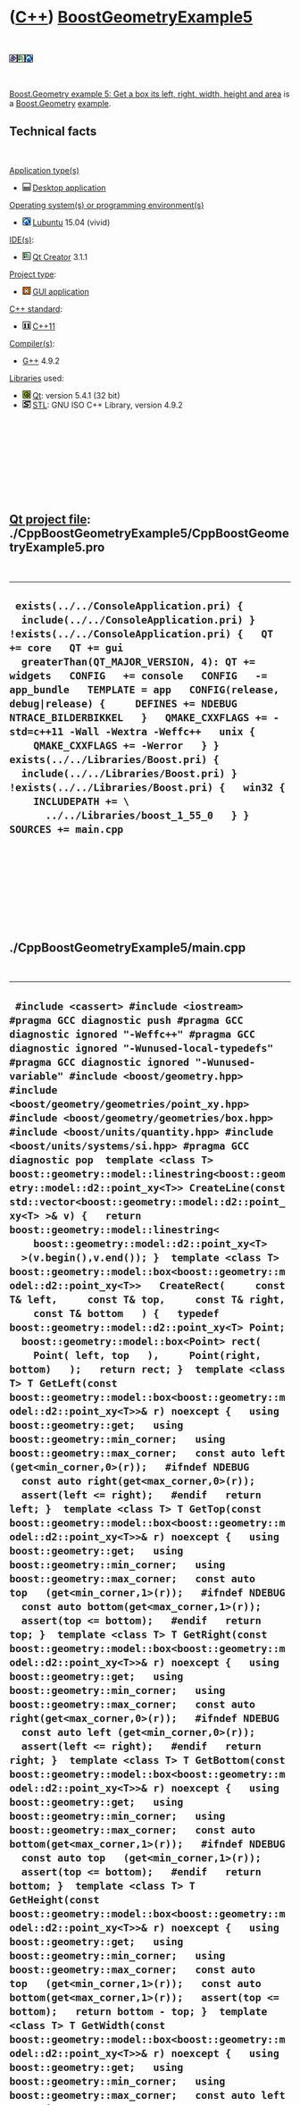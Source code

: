 
 

 

 

 

 

([C++](Cpp.md)) [BoostGeometryExample5](CppBoostGeometryExample5.md)
======================================================================

 

![Boost](PicBoost.png)![Qt
Creator](PicQtCreator.png)![Lubuntu](PicLubuntu.png)

 

[Boost.Geometry example 5: Get a box its left, right, width, height and
area](CppBoostGeometryExample5.md) is a
[Boost.Geometry](CppBoostGeometry.md) [example](CppExample.md).

Technical facts
---------------

 

[Application type(s)](CppApplication.md)

-   ![Desktop](PicDesktop.png) [Desktop
    application](CppDesktopApplication.md)

[Operating system(s) or programming environment(s)](CppOs.md)

-   ![Lubuntu](PicLubuntu.png) [Lubuntu](CppLubuntu.md) 15.04 (vivid)

[IDE(s)](CppIde.md):

-   ![Qt Creator](PicQtCreator.png) [Qt Creator](CppQtCreator.md) 3.1.1

[Project type](CppQtProjectType.md):

-   ![GUI](PicGui.png) [GUI application](CppGuiApplication.md)

[C++ standard](CppStandard.md):

-   ![C++11](PicCpp11.png) [C++11](Cpp11.md)

[Compiler(s)](CppCompiler.md):

-   [G++](CppGpp.md) 4.9.2

[Libraries](CppLibrary.md) used:

-   ![Qt](PicQt.png) [Qt](CppQt.md): version 5.4.1 (32 bit)
-   ![STL](PicStl.png) [STL](CppStl.md): GNU ISO C++ Library, version
    4.9.2

 

 

 

 

 

[Qt project file](CppQtProjectFile.md): ./CppBoostGeometryExample5/CppBoostGeometryExample5.pro
------------------------------------------------------------------------------------------------

 

  --------------------------------------------------------------------------------------------------------------------------------------------------------------------------------------------------------------------------------------------------------------------------------------------------------------------------------------------------------------------------------------------------------------------------------------------------------------------------------------------------------------------------------------------------------------------------------------------------------------------------------------------------------------------------
  ` exists(../../ConsoleApplication.pri) {   include(../../ConsoleApplication.pri) } !exists(../../ConsoleApplication.pri) {   QT += core   QT += gui   greaterThan(QT_MAJOR_VERSION, 4): QT += widgets   CONFIG   += console   CONFIG   -= app_bundle   TEMPLATE = app   CONFIG(release, debug|release) {     DEFINES += NDEBUG NTRACE_BILDERBIKKEL   }   QMAKE_CXXFLAGS += -std=c++11 -Wall -Wextra -Weffc++   unix {     QMAKE_CXXFLAGS += -Werror   } }  exists(../../Libraries/Boost.pri) {   include(../../Libraries/Boost.pri) } !exists(../../Libraries/Boost.pri) {   win32 {     INCLUDEPATH += \       ../../Libraries/boost_1_55_0   } }  SOURCES += main.cpp`
  --------------------------------------------------------------------------------------------------------------------------------------------------------------------------------------------------------------------------------------------------------------------------------------------------------------------------------------------------------------------------------------------------------------------------------------------------------------------------------------------------------------------------------------------------------------------------------------------------------------------------------------------------------------------------

 

 

 

 

 

./CppBoostGeometryExample5/main.cpp
-----------------------------------

 

  ---------------------------------------------------------------------------------------------------------------------------------------------------------------------------------------------------------------------------------------------------------------------------------------------------------------------------------------------------------------------------------------------------------------------------------------------------------------------------------------------------------------------------------------------------------------------------------------------------------------------------------------------------------------------------------------------------------------------------------------------------------------------------------------------------------------------------------------------------------------------------------------------------------------------------------------------------------------------------------------------------------------------------------------------------------------------------------------------------------------------------------------------------------------------------------------------------------------------------------------------------------------------------------------------------------------------------------------------------------------------------------------------------------------------------------------------------------------------------------------------------------------------------------------------------------------------------------------------------------------------------------------------------------------------------------------------------------------------------------------------------------------------------------------------------------------------------------------------------------------------------------------------------------------------------------------------------------------------------------------------------------------------------------------------------------------------------------------------------------------------------------------------------------------------------------------------------------------------------------------------------------------------------------------------------------------------------------------------------------------------------------------------------------------------------------------------------------------------------------------------------------------------------------------------------------------------------------------------------------------------------------------------------------------------------------------------------------------------------------------------------------------------------------------------------------------------------------------------------------------------------------------------------------------------------------------------------------------------------------------------------------------------------------------------------------------------------------------------------------------------------------------------------------------------------------------------------------------------------------------------------------------------------------------------------------------------------------------------------------------------------------------------------------------------------------------------------------------------------------------------------------------------------------------------------------------------------------------------------------------------------------------------------------------------------------------------------------------------------------------------------------------------------------------------------------------------------------------------------------------------------------------------------------------------------------------------------------------------------------------------------------------------------------------------------------------------------------------------------------------------------------------------------------------------------------------------------------------------------------------------------------------------------------------------------------------------------------------------------------------------------------------------------------------------------------------------------------------------------------------------------------------------------------------------------------------------------------------------------------------------------------------------
  ` #include <cassert> #include <iostream>  #pragma GCC diagnostic push #pragma GCC diagnostic ignored "-Weffc++" #pragma GCC diagnostic ignored "-Wunused-local-typedefs" #pragma GCC diagnostic ignored "-Wunused-variable" #include <boost/geometry.hpp> #include <boost/geometry/geometries/point_xy.hpp> #include <boost/geometry/geometries/box.hpp> #include <boost/units/quantity.hpp> #include <boost/units/systems/si.hpp> #pragma GCC diagnostic pop  template <class T> boost::geometry::model::linestring<boost::geometry::model::d2::point_xy<T>> CreateLine(const std::vector<boost::geometry::model::d2::point_xy<T> >& v) {   return boost::geometry::model::linestring<     boost::geometry::model::d2::point_xy<T>   >(v.begin(),v.end()); }  template <class T> boost::geometry::model::box<boost::geometry::model::d2::point_xy<T>>   CreateRect(     const T& left,     const T& top,     const T& right,     const T& bottom   ) {   typedef boost::geometry::model::d2::point_xy<T> Point;   boost::geometry::model::box<Point> rect(     Point( left, top   ),     Point(right, bottom)   );   return rect; }  template <class T> T GetLeft(const boost::geometry::model::box<boost::geometry::model::d2::point_xy<T>>& r) noexcept {   using boost::geometry::get;   using boost::geometry::min_corner;   using boost::geometry::max_corner;   const auto left (get<min_corner,0>(r));   #ifndef NDEBUG   const auto right(get<max_corner,0>(r));   assert(left <= right);   #endif   return left; }  template <class T> T GetTop(const boost::geometry::model::box<boost::geometry::model::d2::point_xy<T>>& r) noexcept {   using boost::geometry::get;   using boost::geometry::min_corner;   using boost::geometry::max_corner;   const auto top   (get<min_corner,1>(r));   #ifndef NDEBUG   const auto bottom(get<max_corner,1>(r));   assert(top <= bottom);   #endif   return top; }  template <class T> T GetRight(const boost::geometry::model::box<boost::geometry::model::d2::point_xy<T>>& r) noexcept {   using boost::geometry::get;   using boost::geometry::min_corner;   using boost::geometry::max_corner;   const auto right(get<max_corner,0>(r));   #ifndef NDEBUG   const auto left (get<min_corner,0>(r));   assert(left <= right);   #endif   return right; }  template <class T> T GetBottom(const boost::geometry::model::box<boost::geometry::model::d2::point_xy<T>>& r) noexcept {   using boost::geometry::get;   using boost::geometry::min_corner;   using boost::geometry::max_corner;   const auto bottom(get<max_corner,1>(r));   #ifndef NDEBUG   const auto top   (get<min_corner,1>(r));   assert(top <= bottom);   #endif   return bottom; }  template <class T> T GetHeight(const boost::geometry::model::box<boost::geometry::model::d2::point_xy<T>>& r) noexcept {   using boost::geometry::get;   using boost::geometry::min_corner;   using boost::geometry::max_corner;   const auto top   (get<min_corner,1>(r));   const auto bottom(get<max_corner,1>(r));   assert(top <= bottom);   return bottom - top; }  template <class T> T GetWidth(const boost::geometry::model::box<boost::geometry::model::d2::point_xy<T>>& r) noexcept {   using boost::geometry::get;   using boost::geometry::min_corner;   using boost::geometry::max_corner;   const auto left (get<min_corner,0>(r));   const auto right(get<max_corner,0>(r));   assert(left <= right);   return right - left; }  template <class T> auto GetArea(const boost::geometry::model::box<boost::geometry::model::d2::point_xy<T>>& r) noexcept   -> decltype(T{} * T{}) {   return boost::geometry::area(r); }   int main() {   {     typedef boost::geometry::model::d2::point_xy<int> Coordinat2D;     typedef boost::geometry::model::box<Coordinat2D> Rect;     const Rect r(CreateRect(1,2,3,5));     assert(GetLeft(r) == 1);     assert(GetTop(r) == 2);     assert(GetRight(r) == 3);     assert(GetBottom(r) == 5);     assert(GetWidth(r) == 2);     assert(GetHeight(r) == 3);     assert(GetArea(r) == 6);   }   #ifdef KNOW_HOW_TO_GET_THIS_TO_WORK   {     using boost::units::si::meter;     typedef boost::units::quantity<boost::units::si::length> Length;     typedef boost::geometry::model::d2::point_xy<Length> Coordinat2D;     typedef boost::geometry::model::box<Coordinat2D> Rect;     const Rect r(       CreateRect(         1.0 * meter,         2.0 * meter,         3.0 * meter,         5.0 * meter       )     );     assert(GetWidth(r) == 2.0 * meter);     assert(GetHeight(r) == 3.0 * meter);     assert(GetArea(r) == 6.0 * meter * meter);   }   #endif }`
  ---------------------------------------------------------------------------------------------------------------------------------------------------------------------------------------------------------------------------------------------------------------------------------------------------------------------------------------------------------------------------------------------------------------------------------------------------------------------------------------------------------------------------------------------------------------------------------------------------------------------------------------------------------------------------------------------------------------------------------------------------------------------------------------------------------------------------------------------------------------------------------------------------------------------------------------------------------------------------------------------------------------------------------------------------------------------------------------------------------------------------------------------------------------------------------------------------------------------------------------------------------------------------------------------------------------------------------------------------------------------------------------------------------------------------------------------------------------------------------------------------------------------------------------------------------------------------------------------------------------------------------------------------------------------------------------------------------------------------------------------------------------------------------------------------------------------------------------------------------------------------------------------------------------------------------------------------------------------------------------------------------------------------------------------------------------------------------------------------------------------------------------------------------------------------------------------------------------------------------------------------------------------------------------------------------------------------------------------------------------------------------------------------------------------------------------------------------------------------------------------------------------------------------------------------------------------------------------------------------------------------------------------------------------------------------------------------------------------------------------------------------------------------------------------------------------------------------------------------------------------------------------------------------------------------------------------------------------------------------------------------------------------------------------------------------------------------------------------------------------------------------------------------------------------------------------------------------------------------------------------------------------------------------------------------------------------------------------------------------------------------------------------------------------------------------------------------------------------------------------------------------------------------------------------------------------------------------------------------------------------------------------------------------------------------------------------------------------------------------------------------------------------------------------------------------------------------------------------------------------------------------------------------------------------------------------------------------------------------------------------------------------------------------------------------------------------------------------------------------------------------------------------------------------------------------------------------------------------------------------------------------------------------------------------------------------------------------------------------------------------------------------------------------------------------------------------------------------------------------------------------------------------------------------------------------------------------------------------------------------------------------------------

 

 

 

 

 

 

